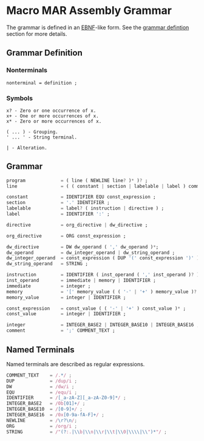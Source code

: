 # Macro MAR Assembly Grammar

The grammar is defined in an [EBNF](https://en.wikipedia.org/wiki/Extended_Backus%E2%80%93Naur_form)-like form. See the [grammar defintion](#grammar-definition) section for more details.

## Grammar Definition

### Nonterminals
```
nonterminal = definition ;
```

### Symbols
```
x? - Zero or one occurrence of x.
x+ - One or more occurrences of x.
x* - Zero or more occurrences of x.

( ... ) - Grouping.
' ... ' - String terminal.

| - Alteration.
```

## Grammar
```dart
program             = ( line ( NEWLINE line? )* )? ;
line                = ( ( constant | section | labelable | label ) comment? ) | comment ;

constant            = IDENTIFIER EQU const_expression ;
section             = '.' IDENTIFIER ;
labelable           = label? ( instruction | directive ) ;
label               = IDENTIFIER ':' ;

directive           = org_directive | dw_directive ;

org_directive       = ORG const_expression ;

dw_directive        = DW dw_operand ( ',' dw_operand )*;
dw_operand          = dw_integer_operand | dw_string_operand ;
dw_integer_operand  = const_expression ( DUP '(' const_expression ')' )? ;
dw_string_operand   = STRING ;

instruction         = IDENTIFIER ( inst_operand ( ',' inst_operand )? )? ;
inst_operand        = immediate | memory | IDENTIFIER ;
immediate           = integer ;
memory              = '[' memory_value ( ( '-' | '+' ) memory_value )? ']' ;
memory_value        = integer | IDENTIFIER ;

const_expression    = const_value ( ( '-' | '+' ) const_value )* ;
const_value         = integer | IDENTIFIER ;

integer             = INTEGER_BASE2 | INTEGER_BASE10 | INTEGER_BASE16 ;
comment             = ';' COMMENT_TEXT ;
```

## Named Terminals
Named terminals are described as regular expressions.

```javascript
COMMENT_TEXT    = /.*/ ;
DUP             = /dup/i ;
DW              = /dw/i ;
EQU             = /equ/i ;
IDENTIFIER      = /[_a-zA-Z][_a-zA-Z0-9]*/ ;
INTEGER_BASE2   = /0b[01]+/ ;
INTEGER_BASE10  = /[0-9]+/ ;
INTEGER_BASE16  = /0x[0-9a-fA-F]+/ ;
NEWLINE         = /\r?\n/;
ORG             = /org/i ;
STRING          = /"(?:.|\\b|\\n|\\r|\\t|\\0|\\\\|\\")*"/ ;
```